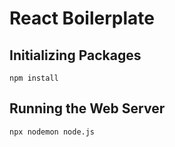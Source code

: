 # React Boilerplate

## Initializing Packages

```
npm install
```

## Running the Web Server

```
npx nodemon node.js
```